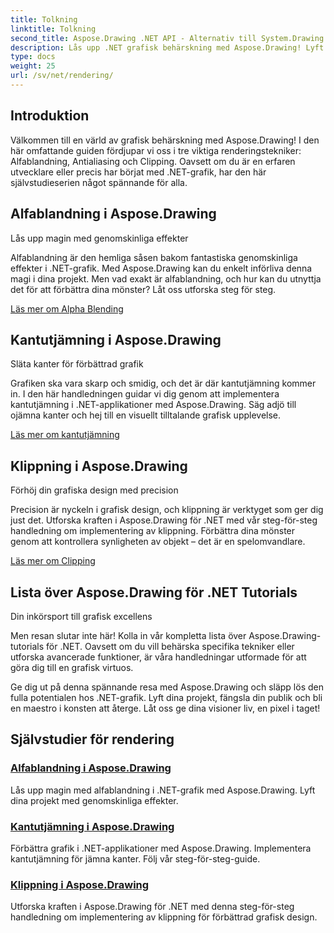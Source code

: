 ```yaml
---
title: Tolkning
linktitle: Tolkning
second_title: Aspose.Drawing .NET API - Alternativ till System.Drawing.Common
description: Lås upp .NET grafisk behärskning med Aspose.Drawing! Lyft projekt med alfablandning för genomskinliga effekter. Lär dig kantutjämning och klippning för förbättrade mönster.
type: docs
weight: 25
url: /sv/net/rendering/
---
```

## Introduktion

Välkommen till en värld av grafisk behärskning med Aspose.Drawing! I den här omfattande guiden fördjupar vi oss i tre viktiga renderingstekniker: Alfablandning, Antialiasing och Clipping. Oavsett om du är en erfaren utvecklare eller precis har börjat med .NET-grafik, har den här självstudieserien något spännande för alla.

## Alfablandning i Aspose.Drawing
Lås upp magin med genomskinliga effekter

Alfablandning är den hemliga såsen bakom fantastiska genomskinliga effekter i .NET-grafik. Med Aspose.Drawing kan du enkelt införliva denna magi i dina projekt. Men vad exakt är alfablandning, och hur kan du utnyttja det för att förbättra dina mönster? Låt oss utforska steg för steg.

[Läs mer om Alpha Blending](./alpha-blending/)

## Kantutjämning i Aspose.Drawing
Släta kanter för förbättrad grafik

Grafiken ska vara skarp och smidig, och det är där kantutjämning kommer in. I den här handledningen guidar vi dig genom att implementera kantutjämning i .NET-applikationer med Aspose.Drawing. Säg adjö till ojämna kanter och hej till en visuellt tilltalande grafisk upplevelse.

[Läs mer om kantutjämning](./antialiasing/)

## Klippning i Aspose.Drawing
Förhöj din grafiska design med precision

Precision är nyckeln i grafisk design, och klippning är verktyget som ger dig just det. Utforska kraften i Aspose.Drawing för .NET med vår steg-för-steg handledning om implementering av klippning. Förbättra dina mönster genom att kontrollera synligheten av objekt – det är en spelomvandlare.

[Läs mer om Clipping](./clipping/)

## Lista över Aspose.Drawing för .NET Tutorials
Din inkörsport till grafisk excellens

Men resan slutar inte här! Kolla in vår kompletta lista över Aspose.Drawing-tutorials för .NET. Oavsett om du vill behärska specifika tekniker eller utforska avancerade funktioner, är våra handledningar utformade för att göra dig till en grafisk virtuos.

Ge dig ut på denna spännande resa med Aspose.Drawing och släpp lös den fulla potentialen hos .NET-grafik. Lyft dina projekt, fängsla din publik och bli en maestro i konsten att återge. Låt oss ge dina visioner liv, en pixel i taget!
## Självstudier för rendering
### [Alfablandning i Aspose.Drawing](./alpha-blending/)
Lås upp magin med alfablandning i .NET-grafik med Aspose.Drawing. Lyft dina projekt med genomskinliga effekter.
### [Kantutjämning i Aspose.Drawing](./antialiasing/)
Förbättra grafik i .NET-applikationer med Aspose.Drawing. Implementera kantutjämning för jämna kanter. Följ vår steg-för-steg-guide.
### [Klippning i Aspose.Drawing](./clipping/)
Utforska kraften i Aspose.Drawing för .NET med denna steg-för-steg handledning om implementering av klippning för förbättrad grafisk design.